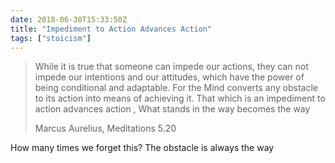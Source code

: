 ```yaml
--- 
date: 2018-06-30T15:33:50Z
title: "Impediment to Action Advances Action"
tags: ["stoicism"]
---
```



> While  it is true that someone can impede our actions, they can not impede our intentions and our
> attitudes, which have the power of being conditional and adaptable. For the Mind converts any
> obstacle to its action into means of achieving it.  That which is an impediment to action advances
>action , What stands in the way becomes the way
> 
> Marcus Aurelius, Meditations 5.20
>


How many times we forget this? The obstacle is always the way
